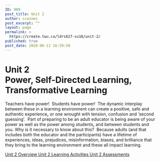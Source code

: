 ```yaml
---
ID: 989
post_title: Unit 2
author: ccaines
post_excerpt: ""
layout: page
permalink: >
  https://create.twu.ca/ldrs627-su18/unit-2/
published: true
post_date: 2018-06-11 16:59:59
---
```

<!--themify_builder_static--><h1>Unit 2<br/>Power, Self-Directed Learning, Transformative Learning</h1>
 <p>Teachers have power!  Students have power!  The dynamic interplay between these in a learning environment can create a positive, safe and authentic experience<strong>,</strong> or one wrought with tension, confusion and ‘second guessing’.  Part of preparing to be an adult educator is being aware of your power as well as the power among students<strong>,</strong> and between students and you. Why is it necessary to know about this?  Because adults (and that includes both the educator and the participants) have a lifetime of experiences, ideas, prejudices, misinformation, biases, and brilliance that they bring to the learning environment and these all impact learning.</p> 
 <a href="https://create.twu.ca/ldrs627-su18/unit-2-overview/"> Unit 2 Overview </a> <a href="https://create.twu.ca/ldrs627-su18/unit-2-learning-activities/"> Unit 2 Learning Activities </a> <a href="https://create.twu.ca/ldrs627-su18/unit-2-topic-2/"> Unit 2 Assessments </a><!--/themify_builder_static-->
